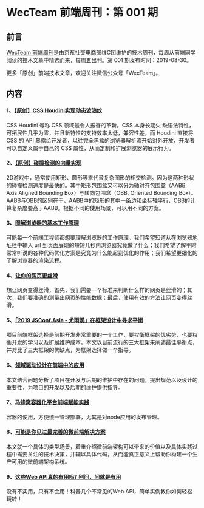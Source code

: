 

# WecTeam 前端周刊：第 001 期

## 前言

[WecTeam 前端周刊](https://github.com/wecteam/weekly)是由京东社交电商部维C团维护的技术周刊，每周从前端同学阅读的技术文章中精选而来，每周五出刊。第 001 期发布时间：2019-08-30。

更多「原创」前端技术文章，欢迎关注微信公众号「WecTeam」。

## 内容

#### 1、[【原创】CSS Houdini实现动态波浪纹](https://mp.weixin.qq.com/s/YvX3zetS7Zt98cfWoK4UKQ)

CSS Houdini 号称 CSS 领域最令人振奋的革新。CSS 本身长期欠 缺语法特性，可拓展性几乎为零，并且新特性的支持效率太低，兼容性差。而 Houdini 直接将 CSS 的 API 暴露给开发者，以往完全黑盒的浏览器解析流开始对外开放，开发者可以自定义属于自己的 CSS 属性，从而定制和扩展浏览器的展示行为。

#### 2、[【原创】碰撞检测的向量实现](https://mp.weixin.qq.com/s/8Xn2d6__vc9_RfhhpwwMDA)

2D游戏中，通常使用矩形、圆形等来代替复杂图形的相交检测。因为这两种形状的碰撞检测速度是最快的。其中矩形包围盒又可以分为轴对齐包围盒（AABB, Axis Aligned Bounding Box）与转向包围盒（OBB, Oriented Bounding Box）。AABB与OBB的区别在于，AABB中的矩形的其中一条边和坐标轴平行，OBB的计算复杂度要高于AABB。根据不同的使用场景，可以用不同的方案。

#### 3、[图解浏览器的基本工作原理](https://zhuanlan.zhihu.com/p/47407398)

可能每一个前端工程师都想要理解浏览器的工作原理。我们希望知道从在浏览器地址栏中输入 url 到页面展现的短短几秒内浏览器究竟做了什么；我们希望了解平时常常听说的各种代码优化方案是究竟为什么能起到优化的作用；我们希望更细化的了解浏览器的渲染流程。

#### 4、[让你的网页更丝滑](https://juejin.im/post/5c860282e51d45531330e10e)

想让网页变得丝滑，首先，我们需要一个标准来判断什么样的网页是丝滑的；其次，我们要准确的测量出网页的性能数据；最后，使用有效的方法让网页变得丝滑。

#### 5、[「2019 JSConf.Asia - 尤雨溪」在框架设计中寻求平衡](https://zhuanlan.zhihu.com/p/76622839)

项目前端框架选择是前期开发非常重要的一个工作，要权衡框架的优劣势，也要权衡开发的学习以及扩展维护成本。本文以目前流行的三大框架来阐述最佳平衡点，并对比了三大框架的优缺点，为框架选择做一个指导。

#### 6、[领域驱动设计在前端中的应用](https://github.com/Vincedream/ddd-fe-demo)

本文结合问题分析了项目在开发与后期的维护中存在的问题，提出规范以及设计的重要性，为项目的开发以及后期的维护提供指导。

#### 7、[马蜂窝容器化平台前端赋能实践](https://mp.weixin.qq.com/s/dJiZeu8jEhEj40OqEBIPog)

容器的使用，方便统一管理部署，尤其是对node应用的发布管理。

#### 8、[可能是你见过最完善的微前端解决方案](https://mp.weixin.qq.com/s/qMd6k9xSSNjskN3wB5PGgA)

本文就一个具体的类型场景，着重介绍微前端架构可以带来的价值以及具体实践过程中需要关注的技术决策，并辅以具体代码，从而能真正意义上帮助你构建一个生产可用的微前端架构系统。

#### 9、[这些Web API真的有用吗? 别问，问就是有用](https://juejin.im/post/5d5df391e51d453b1e478ad0)

没有不实用，只有不会用！科普几个不常见的Web API，简单实例教你如何轻松玩转！

